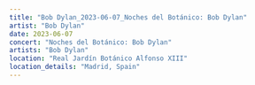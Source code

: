 ```yaml
---
title: "Bob Dylan_2023-06-07_Noches del Botánico: Bob Dylan"
artist: "Bob Dylan"
date: 2023-06-07
concert: "Noches del Botánico: Bob Dylan"
artists: "Bob Dylan"
location: "Real Jardín Botánico Alfonso XIII"
location_details: "Madrid, Spain"
---
```

